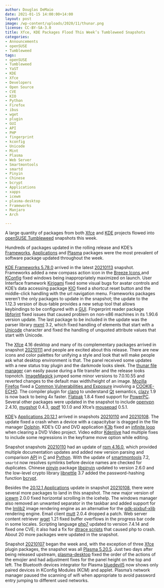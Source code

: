 ```yaml
---
author: Douglas DeMaio
date: 2021-01-15 14:00:00+14:00
layout: post
image: /wp-content/uploads/2020/11/thunar.png
license: CC-BY-SA-3.0
title: Xfce, KDE Packages Flood This Week’s Tumbleweed Snapshots 
categories:
- Announcements
- openSUSE
- Tumbleweed
tags:
- openSUSE
- Tumbleweed
- YaST
- KDE
- Xfce
- Developers
- Open Source
- CVE
- KIO
- Python
- Firefox
- ibus
- wget
- plugin
- GUI
- API
- PHP
- fingerprint
- kconfig
- Unicode
- Mint
- Plasma
- Web Server
- Smartmontools
- smartd
- Pinyin
- Chinese
- bcrypt
- Applications
- xapps
- icewm
- plasma-desktop
- Frameworks
- Manjaro
- Arch

---
```


A large quantity of packages from both [Xfce](https://www.xfce.org/) and [KDE](https://kde.org) projects flowed into [openSUSE Tumbleweed](https://software.opensuse.org/distributions/tumbleweed) snapshots this week.

Hundreds of packages updated in the rolling release and KDE’s [Frameworks](https://develop.kde.org/products/frameworks//), [Applications](https://apps.kde.org/) and [Plasma](https://kde.org/plasma-desktop/) packages were the most prevalent of software package updated throughout the week.

[KDE Frameworks 5.78.0](https://kde.org/announcements/kde-frameworks-5.78.0/) arrived in the latest [20210113](https://lists.opensuse.org/archives/list/factory@lists.opensuse.org/thread/47YGKIJW565AQDCDRPFYY63FNIC5BDFB/) snapshot. Frameworks added a new compass action icon in the [Breeze Icons ](https://api.kde.org/frameworks/breeze-icons/html/index.html) and [KConfig](https://api.kde.org/frameworks/kconfig/html/) fixed windows being inappropriately maximized on launch. User Interface framework [Kirigami](https://github.com/KDE/kirigami) fixed some visual bugs for avatar controls and KDE’s data accessing package  [KIO](https://api.kde.org/frameworks/kio/html/index.html) fixed a shortcut reset button and the middle-click handling with the url navigation menu. Frameworks packages weren’t the only packages to update in the snapshot; the  update to the 1.12.3 version of ibus-table provides a new setup tool that allows keybindings to be configured with a [GUI](https://en.wikipedia.org/wiki/Graphical_user_interface). Fingerprint reader package [libfprint](https://fprint.freedesktop.org/) fixed issues that caused problem on non-x86 machines in its 1.90.6 version update. The last package to be included in the update was the parser library [mxml](https://github.com/michaelrsweet/mxml) 3.2, which fixed handling of elements that start with a [Unicode](https://en.wikipedia.org/wiki/Unicode) character and fixed the handling of unquoted attribute values that start with Unicode.

The [Xfce](https://www.xfce.org/) 4.16 desktop and many of its complementary packages arrived in snapshot [20210111](https://lists.opensuse.org/archives/list/factory@lists.opensuse.org/thread/ES3UZI3H2YJOLICHNNH2IT2FDMDG7T2D/) and people are excited about this release. There are new icons and color palettes for unifying a style and look that will make people ask what desktop environment is that. The panel received some updates with a new status tray plugin and the darkmode looks sleek. The [thunar file manager](https://en.wikipedia.org/wiki/Thunar) can easily pause during a file transfer and the release looks topnotch. [ImageMagick](https://imagemagick.org/index.php) jumped some minor versions to 7.0.10.55 and reverted changes to the default max width/height of an image. [Mozilla Firefox](https://www.mozilla.org/en-US/firefox/new/) fixed a [Common Vulnerabilities and Exposure](https://en.wikipedia.org/wiki/Common_Vulnerabilities_and_Exposures) involving a [COOKIE-ECHO](https://en.wikipedia.org/wiki/SCTP_packet_structure#COOKIE_ECHO_chunk). The compiler plugin for [clang](https://clang.llvm.org/) to understand [Qt](https://www.qt.io/) semantics, [clazy](https://github.com/KDE/clazy) 1.9 is now back to being 4x faster. [Flatpak](https://flatpak.org/) 1.8.4 fixed support for [PowerPC](https://en.wikipedia.org/wiki/Ppc64). Several other packages were updated in the snapshot to include [openvpn](https://openvpn.net/) 2.4.10, [mugshot](https://github.com/bluesabre/mugshot) 0.4.3, [qpdf](https://github.com/qpdf/qpdf/releases) 10.1.0 and Xfce’s [mousepad](https://docs.xfce.org/apps/mousepad/start) 0.5.1.

[KDE](https://kde.org)’s [Applications 20.12.1](https://kde.org/announcements/fulllog_releases-20.12.1/) arrived in snapshots [20210110](https://lists.opensuse.org/archives/list/factory@lists.opensuse.org/thread/4HRXE6XCDWTYRTRWMMXBEKEJXVK23EOI/) and [20210108](https://lists.opensuse.org/archives/list/factory@lists.opensuse.org/thread/37X5ULZ373446JQTVSDTPBS5PBITCYB3/). The update fixed a crash when a device with a capacitybar is dragged in the file manager [Dolphin](https://apps.kde.org/en/dolphin). KDE’s CD and DVD application [K3b](https://apps.kde.org/en/k3b) fixed an [infinite loop](https://en.wikipedia.org/wiki/Infinite_loop) when clearing a DVD Video project. Video editor [Kdenlive](https://kdenlive.org/en/) had multiple fixes to include some regressions in the keyframe move option while editing. 

Snapshot snapshots [20210110](https://lists.opensuse.org/archives/list/factory@lists.opensuse.org/thread/4HRXE6XCDWTYRTRWMMXBEKEJXVK23EOI/) had an update of [rpm 4.16.0](https://rpm.org/wiki/Releases/4.16.0), which provided multiple documentation updates and added new version parsing and comparison [API](https://en.wikipedia.org/wiki/API) in [C](https://en.wikipedia.org/wiki/C_(programming_language)) and [Python](https://www.python.org/). With the update of [smartmontools](https://www.smartmontools.org/wiki/Download) 7.2, `smartd` now resolves symlinks before device names are checked for duplicates. Chinese [pinyin](https://en.wikipedia.org/wiki/Pinyin) package [libpinyin](https://github.com/libpinyin/libpinyin) updated to version 2.6.0 and the low-level crypto library [libnettle](http://www.linuxfromscratch.org/blfs/view/svn/postlfs/nettle.html) 3.7 added the password-hashing function [bcrypt](https://en.wikipedia.org/wiki/Bcrypt).

Besides the [20.12.1 Applications](https://kde.org/announcements/fulllog_releases-20.12.1/) update in snapshot [20210108](https://lists.opensuse.org/archives/list/factory@lists.opensuse.org/thread/37X5ULZ373446JQTVSDTPBS5PBITCYB3/), there were several more packages to land in this snapshot. The new major version of [icewm](https://ice-wm.org/) 2.0.0 fixed horizontal scrolling in the icehelp. The windows manager also removed an unwanted separator in the taskbar and added support for the [Imlib2](https://docs.enlightenment.org/api/imlib2/html/) image rendering engine as an alternative for the [gdk-pixbuf-xlib](https://gitlab.gnome.org/Archive/gdk-pixbuf-xlib) rendering engine. Email client [mutt](mutt.org) 2.0.4 dropped a patch. Web server content retriever [wget](https://www.gnu.org/software/wget/manual/wget.html) 1.21 fixed buffer overflows in the progress bar code in some locales. Scripting language [php7](https://www.php.net/)  updated to version 7.4.14 and fixed one CVE; it also had a fix for [dtrace scripts](https://www.php.net/manual/en/features.dtrace.dtrace.php) that caused php to crash. About 20 more packages were updated in the snapshot.

Snapshot [20210107](https://lists.opensuse.org/archives/list/factory@lists.opensuse.org/thread/2RPVS7JDL5WFBHCNCRSGFU6ULMBHKZLG/) began the week and, with the exception of three [Xfce](https://www.xfce.org/) plugin packages, the snapshot was all [Plasma 5.20.5](https://kde.org/announcements/plasma/5/20.5/). Just two days after being released upstream, [plasma-desktop](https://kde.org/plasma-desktop/) fixed the order of the actions of the emojier and had adjustment fixes for the panel height on the top and left. The Bluetooth devices integrator for Plasma [bluedevil5](https://userbase.kde.org/Bluedevil) now shows only paired devices in KConfig Modules (KCM) and applet. Plasma’s network manager paused the scanning of wifi when appropriate to avoid password entry jumping to different used networks.
